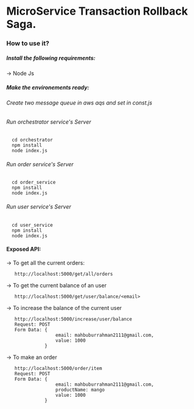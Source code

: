 # MicroService Transaction Rollback Saga.

### How to use it?

##### Install the following requirements:

-> Node Js

##### Make the environements ready:

###### Create two message queue in aws aqs and set in const.js


###### Run orchestrator service's Server

```
  cd orchestrator
  npm install 
  node index.js
```

###### Run order service's Server

```
  cd order_service
  npm install 
  node index.js
```
###### Run user service's Server

```
  cd user_service
  npm install 
  node index.js
```

#### Exposed API:

-> To get all the current orders:

```
   http://localhost:5000/get/all/orders
```

-> To get the current balance of an user

```
   http://localhost:5000/get/user/balance/<email>
```

->  To increase the balance of the current user

```
   http://localhost:5000/increase/user/balance
   Request: POST
   Form Data: {
                  email: mahbuburrahman2111@gmail.com,
                  value: 1000
              }
```

-> To make an order

```
   http://localhost:5000/order/item
   Request: POST
   Form Data: {
                  email: mahbuburrahman2111@gmail.com,
                  productName: mango
                  value: 1000
              }
```
